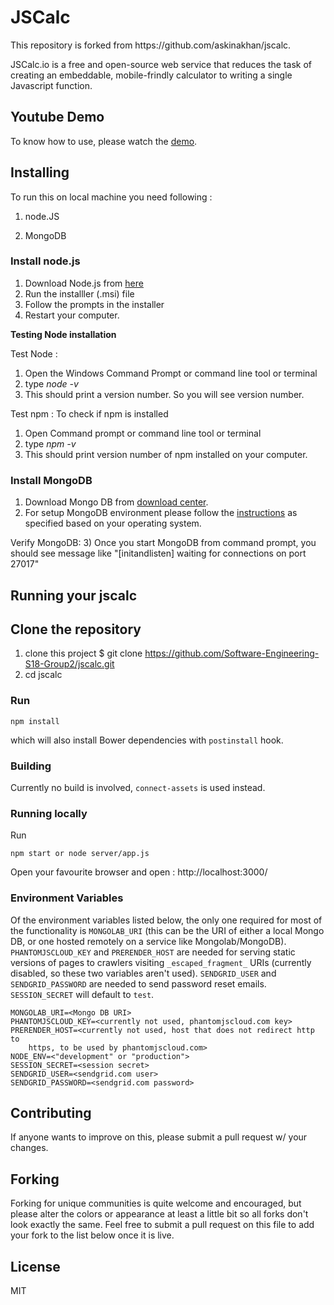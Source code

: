 # JSCalc

<p>This repository is forked from https://github.com/askinakhan/jscalc.

JSCalc.io is a free and open-source web service that reduces the task of creating an embeddable, mobile-frindly calculator to writing a single Javascript function.</p>

<h2> Youtube Demo </h2>
To know how to use, please watch the <a href="https://www.youtube.com/watch?v=bLIiqTTu8eo&t=1s">demo</a>.

## Installing

To run this on local machine you need following :

1) node.JS

2) MongoDB


### Install node.js

1) Download Node.js from <a href = "https://nodejs.org/en/download/">here</a>
2) Run the installler (.msi) file
3) Follow the prompts in the installer 
4) Restart your computer.

<b>Testing Node installation</b>

Test Node : 
1) Open the Windows Command Prompt or command line tool or terminal
2) type <i> node -v </i>
3) This should print a version number. So you will see version number.

Test npm : 
To check if npm is installed 
1) Open Command prompt or command line tool or terminal
2) type <i> npm -v </i>
3) This should print version number of npm installed on your computer.

### Install MongoDB

1) Download Mongo DB from <a href="https://www.mongodb.com/download-center?_ga=2.33066110.1905691052.1524679894-1233068672.1520485505#production">download center</a>.
2) For setup MongoDB environment please follow the <a href="https://docs.mongodb.com/manual/tutorial/install-mongodb-on-windows/">instructions</a> as specified based on your operating system.

Verify MongoDB:
3) Once you start MongoDB from command prompt, you should see message like "[initandlisten] waiting for connections on port 27017"

<h2> Running your jscalc</h2> 

## Clone the repository 

1) clone this project $ git clone https://github.com/Software-Engineering-S18-Group2/jscalc.git
2) cd jscalc

### Run

    npm install

which will also install Bower dependencies with `postinstall` hook.

### Building

Currently no build is involved, `connect-assets` is used instead.

### Running locally

Run

    npm start or node server/app.js

Open your favourite browser and open : http://localhost:3000/ 
    

### Environment Variables

Of the environment variables listed below, the only one required for most of the functionality is `MONGOLAB_URI` (this can be the URI of either a local Mongo DB, or one hosted remotely on a service like Mongolab/MongoDB). `PHANTOMJSCLOUD_KEY` and `PRERENDER_HOST` are needed for serving static versions of pages to crawlers visiting `_escaped_fragment_` URIs (currently disabled, so these two variables aren't used). `SENDGRID_USER` and `SENDGRID_PASSWORD` are needed to send password reset emails. `SESSION_SECRET` will default to `test`.

    MONGOLAB_URI=<Mongo DB URI>
    PHANTOMJSCLOUD_KEY=<currently not used, phantomjscloud.com key>
    PRERENDER_HOST=<currently not used, host that does not redirect http to
        https, to be used by phantomjscloud.com>
    NODE_ENV=<"development" or "production">
    SESSION_SECRET=<session secret>
    SENDGRID_USER=<sendgrid.com user>
    SENDGRID_PASSWORD=<sendgrid.com password>
 
<h2>Contributing</h2>
If anyone wants to improve on this, please submit a pull request w/ your changes.

<h2> Forking </h2>
Forking for unique communities is quite welcome and encouraged, but please alter the colors or appearance at least a little bit so all forks don't look exactly the same. Feel free to submit a pull request on this file to add your fork to the list below once it is live.
    

## License

MIT
